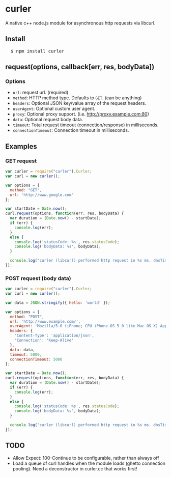 # curler
A native c++ node.js module for asynchronous http requests via libcurl.

## Install
<pre>
  $ npm install curler
</pre>

## request(options, callback[err, res, bodyData])

### Options
 - `url`: request url. (required)
 - `method`: HTTP method type. Defaults to `GET`. (can be anything)
 - `headers`: Optional JSON key/value array of the request headers.
 - `userAgent`: Optional custom user agent.
 - `proxy`: Optional proxy support. (i.e. http://proxy.example.com:80)
 - `data`: Optional request body data.
 - `timeout`: Total request timeout (connection/response) in milliseconds.
 - `connectionTimeout`: Connection timeout in milliseconds.

## Examples

### GET request
``` js
var curler = require("curler").Curler;
var curl = new curler();

var options = {
  method: "GET",
  url: 'http://www.google.com'
};

var startDate = Date.now();
curl.request(options, function(err, res, bodyData) {
  var duration = (Date.now() - startDate);
  if (err) {
    console.log(err);
  }
  else {
    console.log('statusCode: %s', res.statusCode);
    console.log('bodyData: %s', bodyData);
  }

  console.log("curler (libcurl) performed http request in %s ms. dnsTime: %s, connectTime: %s, preTransferTime: %s, startTransferTime: %s, totalTime: %s", duration, res.dnsTime, res.connectTime, res.preTransferTime, res.startTransferTime, res.totalTime);
});
```

### POST request (body data)
``` js
var curler = require("curler").Curler;
var curl = new curler();

var data = JSON.stringify({ hello: 'world' });

var options = {
  method: "POST",
  url: 'http://www.example.com/',
  userAgent: 'Mozilla/5.0 (iPhone; CPU iPhone OS 5_0 like Mac OS X) AppleWebKit/534.46 (KHTML, like Gecko) Version/5.1 Mobile/9A334 Safari/7534.48.3',
  headers: {
    'Content-Type': 'application/json',
    'Connection': 'Keep-Alive'
  },
  data: data,
  timeout: 5000,
  connectionTimeout: 5000
};

var startDate = Date.now();
curl.request(options, function(err, res, bodyData) {
  var duration = (Date.now() - startDate);
  if (err) {
    console.log(err);
  }
  else {
    console.log('statusCode: %s', res.statusCode);
    console.log('bodyData: %s', bodyData);
  }

  console.log("curler (libcurl) performed http request in %s ms. dnsTime: %s, connectTime: %s, preTransferTime: %s, startTransferTime: %s, totalTime: %s", duration, res.dnsTime, res.connectTime, res.preTransferTime, res.startTransferTime, res.totalTime);
});
```

## TODO
- Allow Expect: 100-Continue to be configurable, rather than always off
- Load a queue of curl handles when the module loads (ghetto connection pooling). Need a deconstructor in curler.cc that works first!